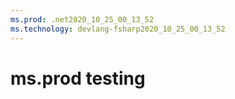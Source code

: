 ```yaml
---
ms.prod: .net2020_10_25_00_13_52
ms.technology: devlang-fsharp2020_10_25_00_13_52
---
```

 # ms.prod testing